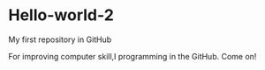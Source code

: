 # Hello-world-2
My first repository in GitHub

For improving computer skill,I programming in the GitHub. Come on!
